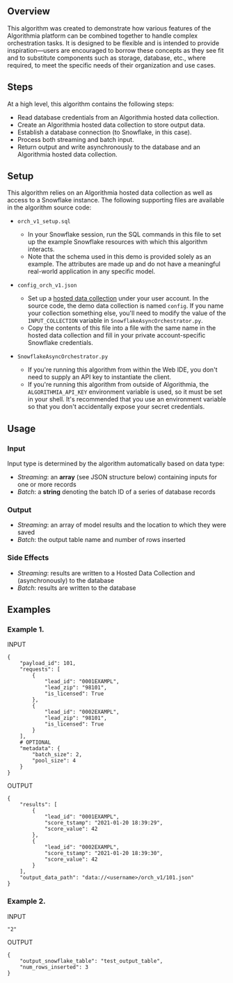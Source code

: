 ## Overview

This algorithm was created to demonstrate how various features of the Algorithmia platform can be combined together to handle complex orchestration tasks. It is designed to be flexible and is intended to provide inspiration—users are encouraged to borrow these concepts as they see fit and to substitute components such as storage, database, etc., where required, to meet the specific needs of their organization and use cases.

## Steps

At a high level, this algorithm contains the following steps:
* Read database credentials from an Algorithmia hosted data collection.
* Create an Algorithmia hosted data collection to store output data.
* Establish a database connection (to Snowflake, in this case).
* Process both streaming and batch input.
* Return output and write asynchronously to the database and an Algorithmia hosted data collection.

## Setup

This algorithm relies on an Algorithmia hosted data collection as well as access to a
Snowflake instance. The following supporting files are available in the algorithm source code:
* `orch_v1_setup.sql`
    * In your Snowflake session, run the SQL commands in this file to set up the example Snowflake resources with which this algorithm interacts.
    * Note that the schema used in this demo is provided solely as an example. The attributes are made up and do not have a meaningful real-world application in any specific model.


* `config_orch_v1.json`
    * Set up a [hosted data collection](https://algorithmia.com/developers/data/hosted) under your user account. In the source code, the demo data collection is named `config`. If you name your collection something else, you'll need to modify the value of the `INPUT_COLLECTION`  variable in `SnowflakeAsyncOrchestrator.py`.
    * Copy the contents of this file into a file with the same name in the hosted data collection and fill in your private account-specific Snowflake credentials.


* `SnowflakeAsyncOrchestrator.py`
    * If you're running this algorithm from within the Web IDE, you don't need to supply an API key to instantiate the client.
    * If you're running this algorithm from outside of Algorithmia, the `ALGORITHMIA_API_KEY` environment variable is used, so it must be set in your shell. It's recommended that you use an environment variable so that you don't accidentally expose your secret credentials.

## Usage

### Input

Input type is determined by the algorithm automatically based on data type:

* _Streaming_: an **array** (see JSON structure below) containing inputs for one or more records
* _Batch_: a **string** denoting the batch ID of a series of database records

### Output

* _Streaming_: an array of model results and the location to which they were saved
* _Batch_: the output table name and number of rows inserted

### Side Effects

* _Streaming_: results are written to a Hosted Data Collection and (asynchronously) to the database
* _Batch_: results are written to the database

## Examples

### Example 1.

INPUT
```
{
    "payload_id": 101,
    "requests": [
        {
            "lead_id": "0001EXAMPL",
            "lead_zip": "98101",
            "is_licensed": True
        },
        {
            "lead_id": "0002EXAMPL",
            "lead_zip": "98101",
            "is_licensed": True
        }
    ],
    # OPTIONAL
    "metadata": {
        "batch_size": 2,
        "pool_size": 4
    }
}
````

OUTPUT
```
{
    "results": [
        {
            "lead_id": "0001EXAMPL",
            "score_tstamp": "2021-01-20 18:39:29",
            "score_value": 42
        },
        {
            "lead_id": "0002EXAMPL",
            "score_tstamp": "2021-01-20 18:39:30",
            "score_value": 42
        }
    ],
    "output_data_path": "data://<username>/orch_v1/101.json"
}
````

### Example 2.

INPUT
```
"2"
````

OUTPUT
```
{
    "output_snowflake_table": "test_output_table",
    "num_rows_inserted": 3
}
```